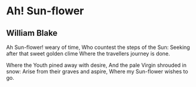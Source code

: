 # Ah! Sun-flower
## William Blake
Ah Sun-flower! weary of time,
Who countest the steps of the Sun:
Seeking after that sweet golden clime
Where the travellers journey is done.

Where the Youth pined away with desire,
And the pale Virgin shrouded in snow:
Arise from their graves and aspire,
Where my Sun-flower wishes to go.